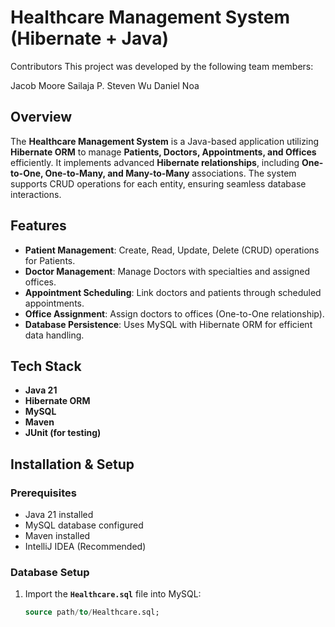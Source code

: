 # Healthcare Management System (Hibernate + Java)

Contributors
This project was developed by the following team members:

Jacob Moore
Sailaja P.
Steven Wu
Daniel Noa

## Overview

The **Healthcare Management System** is a Java-based application utilizing **Hibernate ORM** to manage **Patients, Doctors, Appointments, and Offices** efficiently. It implements advanced **Hibernate relationships**, including **One-to-One, One-to-Many, and Many-to-Many** associations. The system supports CRUD operations for each entity, ensuring seamless database interactions.

## Features

- **Patient Management**: Create, Read, Update, Delete (CRUD) operations for Patients.
- **Doctor Management**: Manage Doctors with specialties and assigned offices.
- **Appointment Scheduling**: Link doctors and patients through scheduled appointments.
- **Office Assignment**: Assign doctors to offices (One-to-One relationship).
- **Database Persistence**: Uses MySQL with Hibernate ORM for efficient data handling.

## Tech Stack

- **Java 21**
- **Hibernate ORM**
- **MySQL**
- **Maven**
- **JUnit (for testing)**

## Installation & Setup

### Prerequisites
- Java 21 installed
- MySQL database configured
- Maven installed
- IntelliJ IDEA (Recommended)

### Database Setup
1. Import the **`Healthcare.sql`** file into MySQL:
   ```sql
   source path/to/Healthcare.sql;
